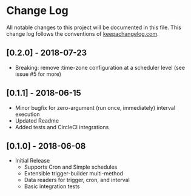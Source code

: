 # Change Log
All notable changes to this project will be documented in this file. This change log follows the conventions of [keepachangelog.com](http://keepachangelog.com/).

## [0.2.0] - 2018-07-23

- Breaking: remove :time-zone configuration at a scheduler level (see issue #5 for more)

## [0.1.1] - 2018-06-15

- Minor bugfix for zero-argument (run once, immediately) interval execution
- Updated Readme
- Added tests and CircleCI integrations

## [0.1.0] - 2018-06-08

- Initial Release
  - Supports Cron and Simple schedules
  - Extensible trigger-builder multi-method
  - Data readers for trigger, cron, and interval
  - Basic integration tests
